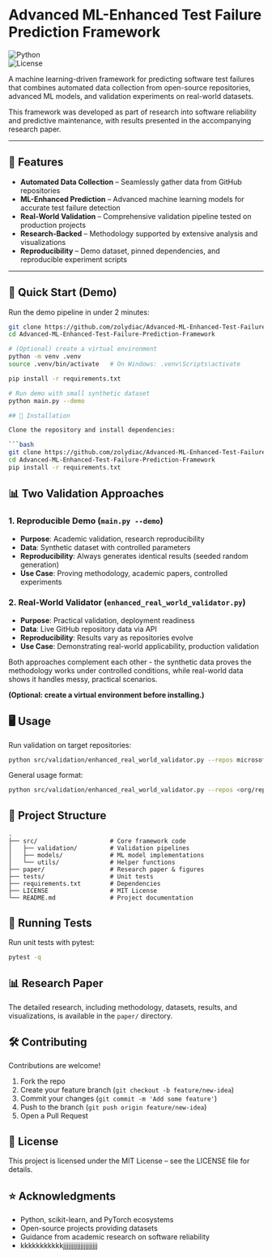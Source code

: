 # Advanced ML-Enhanced Test Failure Prediction Framework

![Python](https://img.shields.io/badge/python-3.9%2B-blue)  
![License](https://img.shields.io/badge/license-MIT-green)

A machine learning-driven framework for predicting software test failures that combines automated data collection from open-source repositories, advanced ML models, and validation experiments on real-world datasets.

This framework was developed as part of research into software reliability and predictive maintenance, with results presented in the accompanying research paper.

---

## 📌 Features

* **Automated Data Collection** – Seamlessly gather data from GitHub repositories  
* **ML-Enhanced Prediction** – Advanced machine learning models for accurate test failure detection  
* **Real-World Validation** – Comprehensive validation pipeline tested on production projects  
* **Research-Backed** – Methodology supported by extensive analysis and visualizations  
* **Reproducibility** – Demo dataset, pinned dependencies, and reproducible experiment scripts

---

## 🚀 Quick Start (Demo)

Run the demo pipeline in under 2 minutes:

```bash
git clone https://github.com/zolydiac/Advanced-ML-Enhanced-Test-Failure-Prediction-Framework.git
cd Advanced-ML-Enhanced-Test-Failure-Prediction-Framework

# (Optional) create a virtual environment
python -m venv .venv
source .venv/bin/activate   # On Windows: .venv\Scripts\activate

pip install -r requirements.txt

# Run demo with small synthetic dataset
python main.py --demo

## 🚀 Installation

Clone the repository and install dependencies:

```bash
git clone https://github.com/zolydiac/Advanced-ML-Enhanced-Test-Failure-Prediction-Framework.git
cd Advanced-ML-Enhanced-Test-Failure-Prediction-Framework
pip install -r requirements.txt
```

## 📊 Two Validation Approaches

### 1. Reproducible Demo (`main.py --demo`)
- **Purpose**: Academic validation, research reproducibility
- **Data**: Synthetic dataset with controlled parameters
- **Reproducibility**: Always generates identical results (seeded random generation)
- **Use Case**: Proving methodology, academic papers, controlled experiments

### 2. Real-World Validator (`enhanced_real_world_validator.py`)
- **Purpose**: Practical validation, deployment readiness
- **Data**: Live GitHub repository data via API
- **Reproducibility**: Results vary as repositories evolve
- **Use Case**: Demonstrating real-world applicability, production validation

Both approaches complement each other - the synthetic data proves the methodology works under controlled conditions, while real-world data shows it handles messy, practical scenarios.

**(Optional: create a virtual environment before installing.)**

## 🖥️ Usage

Run validation on target repositories:

```bash
python src/validation/enhanced_real_world_validator.py --repos microsoft/playwright pytest-dev/pytest --days 60
```

General usage format:

```bash
python src/validation/enhanced_real_world_validator.py --repos <org/repo1> <org/repo2> --days <N>
```

## 📂 Project Structure

```
.
├── src/                    # Core framework code
│   ├── validation/         # Validation pipelines  
│   ├── models/             # ML model implementations
│   └── utils/              # Helper functions
├── paper/                  # Research paper & figures
├── tests/                  # Unit tests
├── requirements.txt        # Dependencies
├── LICENSE                 # MIT License
└── README.md               # Project documentation
```

## 🧪 Running Tests

Run unit tests with pytest:

```bash
pytest -q
```

## 📊 Research Paper

The detailed research, including methodology, datasets, results, and visualizations, is available in the `paper/` directory.

## 🛠️ Contributing

Contributions are welcome!

1. Fork the repo
2. Create your feature branch (`git checkout -b feature/new-idea`)
3. Commit your changes (`git commit -m 'Add some feature'`)
4. Push to the branch (`git push origin feature/new-idea`)
5. Open a Pull Request

## 📜 License

This project is licensed under the MIT License – see the LICENSE file for details.

## ⭐ Acknowledgments

* Python, scikit-learn, and PyTorch ecosystems
* Open-source projects providing datasets
* Guidance from academic research on software reliability
* kkkkkkkkkkkjjjjjjjjjjjjjjjjjjjj